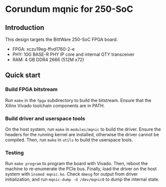 # Corundum mqnic for 250-SoC

## Introduction

This design targets the BittWare 250-SoC FPGA board.

* FPGA: xczu19eg-ffvd1760-2-e
* PHY: 10G BASE-R PHY IP core and internal GTY transceiver
* RAM: 4 GB DDR4 2666 (512M x72)

## Quick start

### Build FPGA bitstream

Run `make` in the `fpga` subdirectory to build the bitstream.  Ensure that the Xilinx Vivado toolchain components are in PATH.

### Build driver and userspace tools

On the host system, run `make` in `modules/mqnic` to build the driver.  Ensure the headers for the running kernel are installed, otherwise the driver cannot be compiled.  Then, run `make` in `utils` to build the userspace tools.

### Testing

Run `make program` to program the board with Vivado.  Then, reboot the machine to re-enumerate the PCIe bus.  Finally, load the driver on the host system with `insmod mqnic.ko`.  Check `dmesg` for output from driver initialization, and run `mqnic-dump -d /dev/mqnic0` to dump the internal state.
